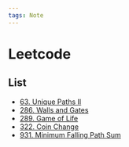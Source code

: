 ```yaml
---
tags: Note
---
```


Leetcode
===

List
---
- [63. Unique Paths II](/@lilybon/leetcode-63)
- [286. Walls and Gates](/@lilybon/leetcode-286)
- [289. Game of Life](/@lilybon/leetcode-289)
- [322. Coin Change](/@lilybon/leetcode-322)
- [931. Minimum Falling Path Sum](/@lilybon/leetcode-931)